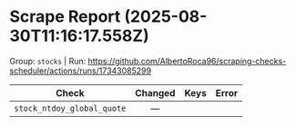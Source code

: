 # Scrape Report (2025-08-30T11:16:17.558Z)

Group: `stocks`  |  Run: https://github.com/AlbertoRoca96/scraping-checks-scheduler/actions/runs/17343085299

| Check | Changed | Keys | Error |
|---|:---:|:--|:--|
| `stock_ntdoy_global_quote` | — |  |  |
